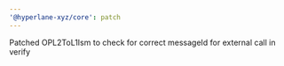 ```yaml
---
'@hyperlane-xyz/core': patch
---
```


Patched OPL2ToL1Ism to check for correct messageId for external call in verify
